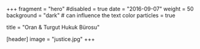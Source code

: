 +++
fragment = "hero"
#disabled = true
date = "2016-09-07"
weight = 50
background = "dark" # can influence the text color
particles = true

title = "Oran & Turgut Hukuk Bürosu"

[header]
  image = "justice.jpg"
+++
